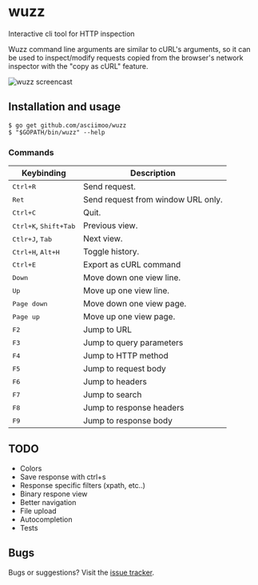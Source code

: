 # wuzz

Interactive cli tool for HTTP inspection

Wuzz command line arguments are similar to cURL's arguments,
so it can be used to inspect/modify requests copied from the
browser's network inspector with the "copy as cURL" feature.

![wuzz screencast](docs/images/screencast.gif)


## Installation and usage

```
$ go get github.com/asciimoo/wuzz
$ "$GOPATH/bin/wuzz" --help
```

### Commands

Keybinding                              | Description
----------------------------------------|------------------------------------------------------------	
<kbd>Ctrl+R</kbd>                       | Send request.
<kbd>Ret</kbd>                          | Send request from window URL only.
<kbd>Ctrl+C</kbd>                       | Quit.
<kbd>Ctrl+K</kbd>, <kbd>Shift+Tab</kbd> | Previous view.
<kbd>Ctlr+J</kbd>, <kbd>Tab</kbd>       | Next view.
<kbd>Ctrl+H</kbd>, <kbd>Alt+H</kbd>     | Toggle history.
<kbd>Ctrl+E</kbd>                       | Export as cURL command
<kbd>Down</kbd>                         | Move down one view line.
<kbd>Up</kbd>                           | Move up one view line.
<kbd>Page down</kbd>                    | Move down one view page.
<kbd>Page up</kbd>                      | Move up one view page.
<kbd>F2</kbd>                           | Jump to URL
<kbd>F3</kbd>                           | Jump to query parameters
<kbd>F4</kbd>                           | Jump to HTTP method
<kbd>F5</kbd>                           | Jump to request body
<kbd>F6</kbd>                           | Jump to headers
<kbd>F7</kbd>                           | Jump to search
<kbd>F8</kbd>                           | Jump to response headers
<kbd>F9</kbd>                           | Jump to response body


## TODO

* Colors
* Save response with ctrl+s
* Response specific filters (xpath, etc..)
* Binary respone view
* Better navigation
* File upload
* Autocompletion
* Tests


## Bugs

Bugs or suggestions? Visit the [issue tracker](https://github.com/asciimoo/wuzz/issues).
